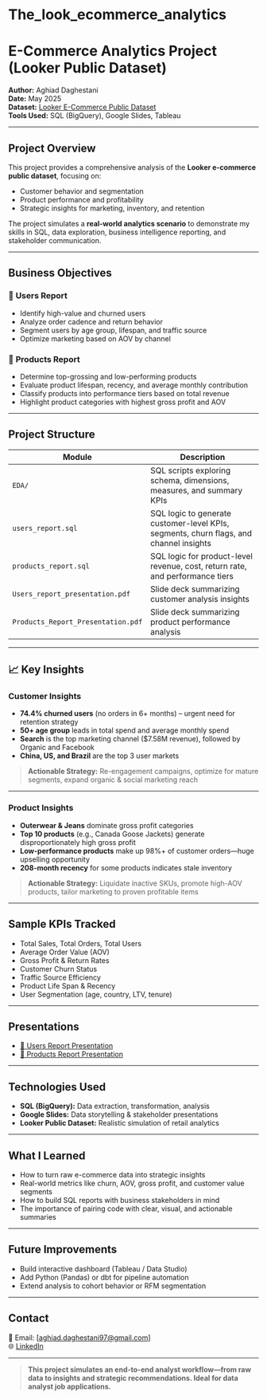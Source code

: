 # The_look_ecommerce_analytics
#  E-Commerce Analytics Project (Looker Public Dataset)

**Author:** Aghiad Daghestani  
**Date:** May 2025  
**Dataset:** [Looker E-Commerce Public Dataset](https://console.cloud.google.com/marketplace/product/bigquery-public-data/thelook-ecommerce)  
**Tools Used:** SQL (BigQuery), Google Slides, Tableau

---

##  Project Overview

This project provides a comprehensive analysis of the **Looker e-commerce public dataset**, focusing on:

- Customer behavior and segmentation
- Product performance and profitability
- Strategic insights for marketing, inventory, and retention

The project simulates a **real-world analytics scenario** to demonstrate my skills in SQL, data exploration, business intelligence reporting, and stakeholder communication.

---

##  Business Objectives

### 🔹 **Users Report**

- Identify high-value and churned users
- Analyze order cadence and return behavior
- Segment users by age group, lifespan, and traffic source
- Optimize marketing based on AOV by channel

### 🔹 **Products Report**

- Determine top-grossing and low-performing products
- Evaluate product lifespan, recency, and average monthly contribution
- Classify products into performance tiers based on total revenue
- Highlight product categories with highest gross profit and AOV

---

##  Project Structure

| Module | Description |
|--------|-------------|
| `EDA/` | SQL scripts exploring schema, dimensions, measures, and summary KPIs |
| `users_report.sql` | SQL logic to generate customer-level KPIs, segments, churn flags, and channel insights |
| `products_report.sql` | SQL logic for product-level revenue, cost, return rate, and performance tiers |
| `Users_report_presentation.pdf` | Slide deck summarizing customer analysis insights |
| `Products_Report_Presentation.pdf` | Slide deck summarizing product performance analysis |

---

## 📈 Key Insights

###  Customer Insights

- **74.4% churned users** (no orders in 6+ months) – urgent need for retention strategy
- **50+ age group** leads in total spend and average monthly spend
- **Search** is the top marketing channel ($7.58M revenue), followed by Organic and Facebook
- **China, US, and Brazil** are the top 3 user markets

>  **Actionable Strategy:** Re-engagement campaigns, optimize for mature segments, expand organic & social marketing reach

---

###  Product Insights

- **Outerwear & Jeans** dominate gross profit categories
- **Top 10 products** (e.g., Canada Goose Jackets) generate disproportionately high gross profit
- **Low-performance products** make up 98%+ of customer orders—huge upselling opportunity
- **208-month recency** for some products indicates stale inventory

>  **Actionable Strategy:** Liquidate inactive SKUs, promote high-AOV products, tailor marketing to proven profitable items

---

##  Sample KPIs Tracked

- Total Sales, Total Orders, Total Users
- Average Order Value (AOV)
- Gross Profit & Return Rates
- Customer Churn Status
- Traffic Source Efficiency
- Product Life Span & Recency
- User Segmentation (age, country, LTV, tenure)

---

##  Presentations

- [📄 Users Report Presentation](./Users_report_presentation.pdf)
- [📄 Products Report Presentation](./Products%20Report%20Presentation.pdf)

---

##  Technologies Used

- **SQL (BigQuery):** Data extraction, transformation, analysis
- **Google Slides:** Data storytelling & stakeholder presentations
- **Looker Public Dataset:** Realistic simulation of retail analytics

---

##  What I Learned

- How to turn raw e-commerce data into strategic insights
- Real-world metrics like churn, AOV, gross profit, and customer value segments
- How to build SQL reports with business stakeholders in mind
- The importance of pairing code with clear, visual, and actionable summaries

---

##  Future Improvements

- Build interactive dashboard (Tableau / Data Studio)
- Add Python (Pandas) or dbt for pipeline automation
- Extend analysis to cohort behavior or RFM segmentation

---

##  Contact

📧 Email: [aghiad.daghestani97@gmail.com]  
🌐 [LinkedIn](https://www.linkedin.com/in/aghiad-daghestani-54617b261/)  


---

> **This project simulates an end-to-end analyst workflow—from raw data to insights and strategic recommendations. Ideal for data analyst job applications.**

